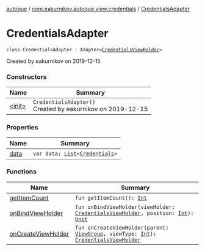[autoque](../../index.md) / [com.eakurnikov.autoque.view.credentials](../index.md) / [CredentialsAdapter](./index.md)

# CredentialsAdapter

`class CredentialsAdapter : Adapter<`[`CredentialsViewHolder`](../-credentials-view-holder/index.md)`>`

Created by eakurnikov on 2019-12-15

### Constructors

| Name | Summary |
|---|---|
| [&lt;init&gt;](-init-.md) | `CredentialsAdapter()`<br>Created by eakurnikov on 2019-12-15 |

### Properties

| Name | Summary |
|---|---|
| [data](data.md) | `var data: `[`List`](https://kotlinlang.org/api/latest/jvm/stdlib/kotlin.collections/-list/index.html)`<`[`Credentials`](../../com.eakurnikov.autoque.data.model/-credentials/index.md)`>` |

### Functions

| Name | Summary |
|---|---|
| [getItemCount](get-item-count.md) | `fun getItemCount(): `[`Int`](https://kotlinlang.org/api/latest/jvm/stdlib/kotlin/-int/index.html) |
| [onBindViewHolder](on-bind-view-holder.md) | `fun onBindViewHolder(viewHolder: `[`CredentialsViewHolder`](../-credentials-view-holder/index.md)`, position: `[`Int`](https://kotlinlang.org/api/latest/jvm/stdlib/kotlin/-int/index.html)`): `[`Unit`](https://kotlinlang.org/api/latest/jvm/stdlib/kotlin/-unit/index.html) |
| [onCreateViewHolder](on-create-view-holder.md) | `fun onCreateViewHolder(parent: `[`ViewGroup`](https://developer.android.com/reference/android/view/ViewGroup.html)`, viewType: `[`Int`](https://kotlinlang.org/api/latest/jvm/stdlib/kotlin/-int/index.html)`): `[`CredentialsViewHolder`](../-credentials-view-holder/index.md) |
